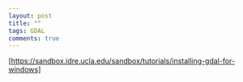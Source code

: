 ```yaml
---
layout: post
title: ""
tags: GDAL
comments: true
---
```





[https://sandbox.idre.ucla.edu/sandbox/tutorials/installing-gdal-for-windows]